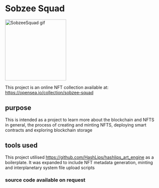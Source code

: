 # Sobzee Squad


<img src="https://lh3.googleusercontent.com/g8gRcnXYpkts4lVP2uU31_YdbJZEVJUmHijMznV8BDVohVhyfi-v0JPvckb_Zf1lzrYyZGgfQ0KMuefhgWEKJU1PNQlKj6V2Qdlr=s0" alt="SobzeeSquad gif" width="200"/>

This project is an online NFT collection available at: https://opensea.io/collection/sobzee-squad


## purpose

This is intended as a project to learn more about the blockchain and NFTS in general, the process of creating and minting NFTS, deploying smart contracts and exploring blockchain storage 

## tools used

This project utilised https://github.com/HashLips/hashlips_art_engine as a boilerplate. It was expanded to include NFT metadata generation, minting and interplanetary system file upload scripts

### source code available on request ###
